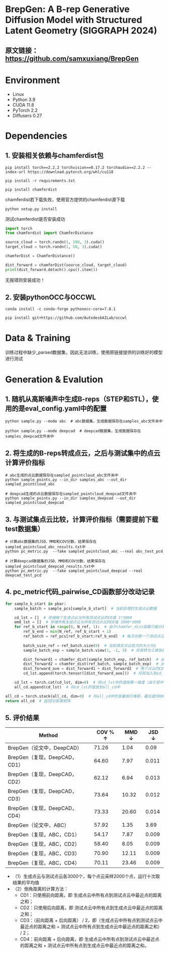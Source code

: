 # BrepGen: A B-rep Generative Diffusion Model with Structured Latent Geometry (SIGGRAPH 2024)
## 原文链接：https://github.com/samxuxiang/BrepGen

# Environment
- Linux
- Python 3.9
- CUDA 11.8
- PyTorch 2.2
- Diffusers 0.27

# Dependencies
## 1. 安装相关依赖与chamferdist包
```
pip install torch==2.2.2 torchvision==0.17.2 torchaudio==2.2.2 --index-url https://download.pytorch.org/whl/cu118

pip install -r requirements.txt

pip install chamferdist
```

chamferdist若下载失败，使用官方提供的chamferdist源下载
```
python setup.py install
```

测试chamferdist是否安装成功
```python
import torch
from chamferdist import ChamferDistance

source_cloud = torch.randn(1, 100, 3).cuda()
target_cloud = torch.randn(1, 50, 3).cuda()

chamferDist = ChamferDistance()

dist_forward = chamferDist(source_cloud, target_cloud)
print(dist_forward.detach().cpu().item())
```
无报错则安装成功！

## 2. 安装pythonOCC与OCCWL
```
conda install -c conda-forge pythonocc-core=7.8.1

pip install git+https://github.com/AutodeskAILab/occwl
```

# Data & Training
训练过程中缺少_parsed数据集，因此无法训练，使用原链接提供的训练好的模型进行测试

# Generation & Evalution
## 1. 随机从高斯噪声中生成B-reps（STEP和STL），使用的是eval_config.yaml中的配置
```
python sample.py --mode abc  # abc数据集，生成数据保存在samples_abc文件夹中

python sample.py --mode deepcad  # deepcad数据集，生成数据保存在samples_deepcad文件夹中
```

## 2. 将生成的B-reps转成点云，之后与测试集中的点云计算评价指标
```
# abc生成的点云数据保存在sampled_pointcloud_abc文件夹中
python sample_points.py --in_dir samples_abc --out_dir sampled_pointcloud_abc

# deepcad生成的点云数据保存在sampled_pointcloud_deepcad文件夹中
python sample_points.py --in_dir samples_deepcad --out_dir sampled_pointcloud_deepcad
```

## 3. 与测试集点云比较，计算评价指标（需要提前下载test数据集）
```
# 计算abc数据集的JSD、MMD和COV分数，结果保存在sampled_pointcloud_abc_results.txt中
python pc_metric.py  --fake sampled_pointcloud_abc --real abc_test_pcd

# 计算deepcad数据集的JSD、MMD和COV分数，结果保存在sampled_pointcloud_deepcad_results.txt中
python pc_metric.py  --fake sampled_pointcloud_deepcad --real deepcad_test_pcd
```

## 4. pc_metric代码_pairwise_CD函数部分改动记录
```python
for sample_b_start in pbar:
    sample_batch = sample_pcs[sample_b_start]  # 当前处理的生成点云数据

    cd_lst = []  # 存储每个生成点云与所有测试点云的CD值 1*3000
    emd_lst = []  # 存储所有生成点云与所有测试点云的CD值 3000*3000
    for ref_b_start in range(0, N_ref, 1):  # 由于chamfer_dist函数只能计算batch_size相同的两批点云的CD值，因此将batch_size改成1,和生成点云批次大小（1）一致
        ref_b_end = min(N_ref, ref_b_start + 1)
        ref_batch = ref_pcs[ref_b_start:ref_b_end]  # 每次也取一个测试点云
        
        batch_size_ref = ref_batch.size(0)  # 当前真实点云批次的大小为1
        sample_batch_exp = sample_batch.view(1, -1, 3)  # 将其转为三维张量（1,2000,3），1个点云，2000个点，点的维度为3

        dist_forward1 = chamfer_dist(sample_batch_exp, ref_batch)  # 从生成点云到测试点云的最短距离
        dist_forward2 = chamfer_dist(ref_batch, sample_batch_exp)  # 从测试点云到生成点云的最短距离
        dist_forward_ave = dist_forward1 + dist_forward2  # 两个点云的CD值
        cd_lst.append(torch.tensor([dist_forward_ave]))  # 将其加入到cd_lst中，要先转成张量

    cd_lst = torch.cat(cd_lst, dim=0)  # 将cd_lst中的值按第一维度（由于其中每个张量都是1维，所以直接按顺序）拼接，最后是1*3000，表示第一个生成点云与3000个测试点云的CD值
    all_cd.append(cd_lst)  # 将cd_lst的值放到all_cd中

all_cd = torch.stack(all_cd, dim=0)  # 将all_cd中的张量按行堆砌，最后是3000*3000，每行表示一个生成点云与3000个测试点云的CD值
return all_cd  # 返回CD距离矩阵
```

## 5. 评价结果
|Method|COV % ↑|MMD ↓|JSD ↓|
|-|-|-|-|
|BrepGen（论文中，DeepCAD）|71.26|1.04|0.09|
|BrepGen（复现，DeepCAD，CD1）|64.60|7.97|0.011|
|BrepGen（复现，DeepCAD，CD2）|62.12|6.94|0.013|
|BrepGen（复现，DeepCAD，CD3）|73.64|10.32|0.012|
|BrepGen（复现，DeepCAD，CD4）|73.33|20.60|0.014|
|BrepGen（论文中，ABC）|57.92|1.35|3.69|
|BrepGen（复现，ABC，CD1）|54.17|7.87|0.009|
|BrepGen（复现，ABC，CD2）|58.40|8.05|0.009|
|BrepGen（复现，ABC，CD3）|70.90|12.11|0.009|
|BrepGen（复现，ABC，CD4）|70.11|23.46|0.009|

- （1）生成点云与测试点云各3000个，每个点云采样2000个点，运行十次取结果的平均值
- （2）倒角距离的计算方法：
    - CD1：只使用前向距离，即 生成点云中所有点到测试点云中最近点的距离之和；
    - CD2：只使用后向距离，即 测试点云中所有点到生成点云中最近点的距离之和；
    - CD3：（前向距离 + 后向距离） / 2，即（生成点云中所有点到测试点云中最近点的距离之和 + 测试点云中所有点到生成点云中最近点的距离之和） / 2；
    - CD4：前向距离 + 后向距离，即 生成点云中所有点到测试点云中最近点的距离之和 + 测试点云中所有点到生成点云中最近点的距离之和。
